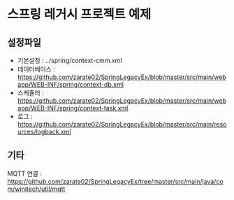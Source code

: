 # 스프링 레거시 프로젝트 예제

## 설정파일

- 기본설정 : ../spring/context-cmm.xml
- 데이터베이스 : https://github.com/zarate02/SpringLegacyEx/blob/master/src/main/webapp/WEB-INF/spring/context-db.xml
- 스케쥴러 : https://github.com/zarate02/SpringLegacyEx/blob/master/src/main/webapp/WEB-INF/spring/context-task.xml
- 로그 : https://github.com/zarate02/SpringLegacyEx/blob/master/src/main/resources/logback.xml

## 기타

MQTT 연결 : https://github.com/zarate02/SpringLegacyEx/tree/master/src/main/java/com/winitech/util/mqtt
